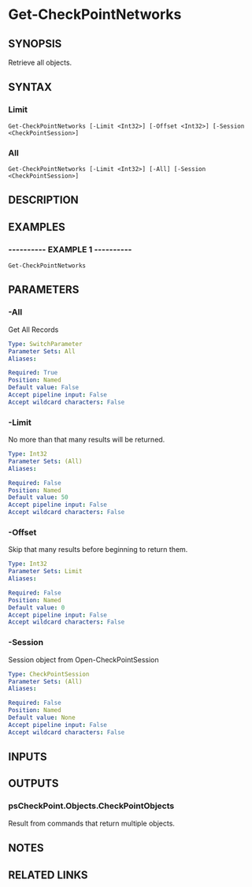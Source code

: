 # Get-CheckPointNetworks

## SYNOPSIS
Retrieve all objects.

## SYNTAX

### Limit
```
Get-CheckPointNetworks [-Limit <Int32>] [-Offset <Int32>] [-Session <CheckPointSession>]
```

### All
```
Get-CheckPointNetworks [-Limit <Int32>] [-All] [-Session <CheckPointSession>]
```

## DESCRIPTION

## EXAMPLES

### ----------  EXAMPLE 1  ----------
```
Get-CheckPointNetworks
```

## PARAMETERS

### -All
Get All Records

```yaml
Type: SwitchParameter
Parameter Sets: All
Aliases: 

Required: True
Position: Named
Default value: False
Accept pipeline input: False
Accept wildcard characters: False
```

### -Limit
No more than that many results will be returned.

```yaml
Type: Int32
Parameter Sets: (All)
Aliases: 

Required: False
Position: Named
Default value: 50
Accept pipeline input: False
Accept wildcard characters: False
```

### -Offset
Skip that many results before beginning to return them.

```yaml
Type: Int32
Parameter Sets: Limit
Aliases: 

Required: False
Position: Named
Default value: 0
Accept pipeline input: False
Accept wildcard characters: False
```

### -Session
Session object from Open-CheckPointSession

```yaml
Type: CheckPointSession
Parameter Sets: (All)
Aliases: 

Required: False
Position: Named
Default value: None
Accept pipeline input: False
Accept wildcard characters: False
```

## INPUTS

## OUTPUTS

### psCheckPoint.Objects.CheckPointObjects
Result from commands that return multiple objects.

## NOTES

## RELATED LINKS

